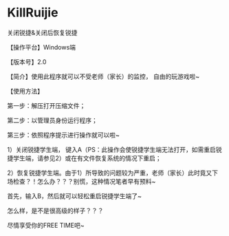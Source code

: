 # KillRuijie
关闭锐捷&关闭后恢复锐捷

【操作平台】Windows端

【版本号】2.0

【简介】使用此程序就可以不受老师（家长）的监控， 自由的玩游戏啦~

【使用方法】

第一步：解压打开压缩文件；

第二步：以管理员身份运行程序；

第三步：依照程序提示进行操作就可以啦~

1）关闭锐捷学生端， 键入A（PS：此操作会使锐捷学生端无法打开，如需重启锐捷学生端，请参见2）或在有文件恢复系统的情况下重启；

2）恢复锐捷学生端。由于1）所导致的问题较为严重，老师（家长）此时竟又下场检查？！怎么办？？？别慌，这种情况笔者早有预料~

首先，输入B，然后就可以轻松重启锐捷学生端了~

怎么样，是不是很高级的样子？？？

尽情享受你的FREE TIME吧~
